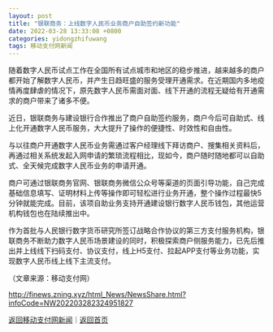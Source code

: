 ```yaml
---
layout: post
title: "银联商务：上线数字人民币业务商户自助签约新功能"
date: 2022-03-28 13:33:08 +0800
categories: yidongzhifuwang
tags: 移动支付网新闻
---
```

<p>随着数字人民币试点工作在全国所有试点城市和地区的稳步推进，越来越多的商户都开始了解数字人民币，并产生日趋旺盛的服务受理开通需求。在近期国内多地疫情再度肆虐的情况下，原先数字人民币需面对面、线下开通的流程无疑给有开通需求的商户带来了诸多不便。</p><p>近日，银联商务与建设银行合作推出了商户自助签约服务，商户今后可自助式、线上化开通数字人民币服务，大大提升了操作的便捷性、时效性和自由性。</p><p>与以往商户开通数字人民币业务需通过客户经理线下拜访商户、搜集相关资料后，再通过相关系统发起入网申请的繁琐流程相比，现如今，商户随时随地都可以自助式、全天候完成数字人民币业务的申请开通。</p><p>商户可通过银联商务官网、银联商务微信公众号等渠道的页面引导功能，自己完成基础信息填写、证明材料上传等操作即可轻松进行业务开通，整个操作过程最快5分钟就能完成。目前，该项自助业务支持开通建设银行数字人民币钱包，其他运营机构钱包也在陆续推出中。</p><p>作为首批与人民银行数字货币研究所签订战略合作协议的第三方支付服务机构，银联商务不断助力数字人民币场景建设的同时，积极探索商户侧服务能力，已先后推出并上线线下扫码支付、协议支付，线上H5支付、拉起APP支付等业务功能，实现数字人民币线上线下主流支付。</p><p class="em_media">（文章来源：移动支付网）</p>

<http://finews.zning.xyz/html_News/NewsShare.html?infoCode=NW202203282324951827>

[返回移动支付网新闻](//finews.withounder.com/category/yidongzhifuwang.html)｜[返回首页](//finews.withounder.com/)